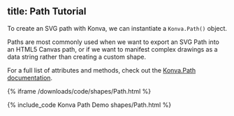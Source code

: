 title: Path Tutorial
---

To create an SVG path with Konva, we can instantiate a `Konva.Path()` object.

Paths are most commonly used when we want to export an SVG Path into an HTML5 Canvas path, or if we want to manifest complex drawings as a data string rather than creating a custom shape.

For a full list of attributes and methods, check out the [Konva.Path documentation](http://konva.github.io/api/Konva.Path.html).

{% iframe /downloads/code/shapes/Path.html %}

{% include_code Konva Path Demo shapes/Path.html %}